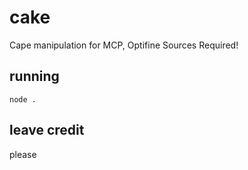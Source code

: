 # cake
Cape manipulation for MCP, Optifine Sources Required!
## running
`node .`
## leave credit
please
